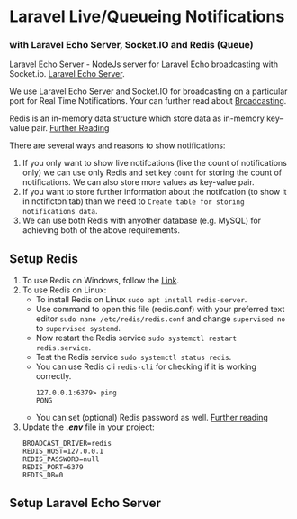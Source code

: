 # Laravel Live/Queueing Notifications
### with Laravel Echo Server, Socket.IO and Redis (Queue)

Laravel Echo Server - NodeJs server for Laravel Echo broadcasting with Socket.io. [Laravel Echo Server](https://github.com/tlaverdure/laravel-echo-server).

We use Laravel Echo Server and Socket.IO for broadcasting on a particular port for Real Time Notifications. Your can further read about [Broadcasting](https://laravel.com/docs/7.x/broadcasting).

Redis is an in-memory data structure which store data as in-memory key–value pair. [Further Reading](https://redis.io/)

There are several ways and reasons to show notifications:
1. If you only want to show live notifcations (like the count of notifications only) we can use only Redis and set key ```count``` for storing the count of notifications. We can also store more values as key-value pair.
2. If you want to store further information about the notifcation (to show it in notificton tab) than we need to ```Create table for storing notifications data```.
3. We can use both Redis with anyother database (e.g. MySQL) for achieving both of the above requirements.

## Setup Redis
1. To use Redis on Windows, follow the [Link](https://riptutorial.com/redis/example/29962/installing-and-running-redis-server-on-windows).
2. To use Redis on Linux:
    - To install Redis on Linux ```sudo apt install redis-server```. 
    - Use command to open this file (redis.conf) with your preferred text editor ```sudo nano /etc/redis/redis.conf``` and change ```supervised no``` to ```supervised systemd```.
    - Now restart the Redis service ```sudo systemctl restart redis.service```.
    - Test the Redis service ```sudo systemctl status redis```.
    - You can use Redis cli ```redis-cli``` for checking if it is working correctly.
        ```
        127.0.0.1:6379> ping
        PONG
        ```
    - You can set (optional) Redis password as well. [Further reading](https://www.digitalocean.com/community/tutorials/how-to-install-and-secure-redis-on-ubuntu-18-04)
3. Update the ***.env*** file in your project:
    ```
    BROADCAST_DRIVER=redis
    REDIS_HOST=127.0.0.1
    REDIS_PASSWORD=null
    REDIS_PORT=6379
    REDIS_DB=0
    ```
 ## Setup Laravel Echo Server
